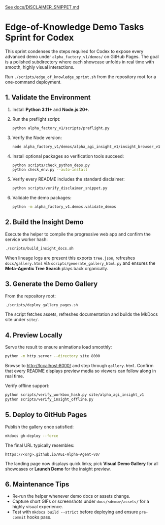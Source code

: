 [See docs/DISCLAIMER_SNIPPET.md](../docs/DISCLAIMER_SNIPPET.md)

# Edge-of-Knowledge Demo Tasks Sprint for Codex

This sprint condenses the steps required for Codex to expose every advanced demo under `alpha_factory_v1/demos/` on GitHub Pages. The goal is a polished subdirectory where each showcase unfolds in real time with smooth, highly visual interactions.

Run `./scripts/edge_of_knowledge_sprint.sh` from the repository root for a one-command deployment.

## 1. Validate the Environment
1. Install **Python 3.11+** and **Node.js 20+**.
2. Run the preflight script:
   ```bash
   python alpha_factory_v1/scripts/preflight.py
3. Verify the Node version:
   ```bash
   node alpha_factory_v1/demos/alpha_agi_insight_v1/insight_browser_v1/build/version_check.js
4. Install optional packages so verification tools succeed:
   ```bash
   python scripts/check_python_deps.py
   python check_env.py --auto-install
   ```
5. Verify every README includes the standard disclaimer:
   ```bash
   python scripts/verify_disclaimer_snippet.py
   ```

6. Validate the demo packages:
   ```bash
   python -m alpha_factory_v1.demos.validate_demos
   ```

## 2. Build the Insight Demo
Execute the helper to compile the progressive web app and confirm the service worker hash:
```bash
./scripts/build_insight_docs.sh
```
When lineage logs are present this exports `tree.json`, refreshes
`docs/gallery.html` via `scripts/generate_gallery_html.py` and ensures the
**Meta‑Agentic Tree Search** plays back organically.

## 3. Generate the Demo Gallery
From the repository root:
```bash
./scripts/deploy_gallery_pages.sh
```
The script fetches assets, refreshes documentation and builds the MkDocs site under `site/`.

## 4. Preview Locally
Serve the result to ensure animations load smoothly:
```bash
python -m http.server --directory site 8000
```
Browse to <http://localhost:8000/> and step through `gallery.html`. Confirm that every README displays preview media so viewers can follow along in real time.

Verify offline support:
```bash
python scripts/verify_workbox_hash.py site/alpha_agi_insight_v1
python scripts/verify_insight_offline.py
```

## 5. Deploy to GitHub Pages
Publish the gallery once satisfied:
```bash
mkdocs gh-deploy --force
```
The final URL typically resembles:
```
https://<org>.github.io/AGI-Alpha-Agent-v0/
```
The landing page now displays quick links; pick **Visual Demo Gallery** for all showcases or **Launch Demo** for the insight preview.

## 6. Maintenance Tips
- Re‑run the helper whenever demo docs or assets change.
- Capture short GIFs or screenshots under `docs/<demo>/assets/` for a highly visual experience.
- Test with `mkdocs build --strict` before deploying and ensure `pre-commit` hooks pass.
